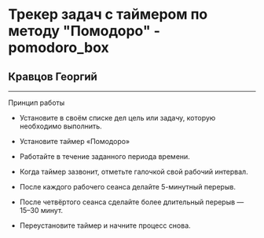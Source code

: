 # Трекер задач с таймером по методу "Помодоро" - pomodoro_box

## Кравцов Георгий

---

Принцип работы

- Установите в своём списке дел цель или задачу, которую необходимо выполнить.

- Установите таймер «Помодоро»

- Работайте в течение заданного периода времени.

- Когда таймер зазвонит, отметьте галочкой свой рабочий интервал.

- После каждого рабочего сеанса делайте 5-минутный перерыв.

- После четвёртого сеанса сделайте более длительный перерыв — 15–30 минут.

- Переустановите таймер и начните процесс снова.
